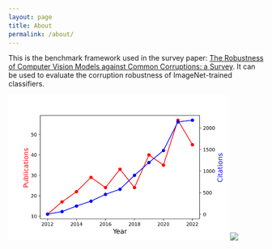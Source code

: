 ```yaml
---
layout: page
title: About
permalink: /about/
---
```

This is the benchmark framework used in the survey paper: [The Robustness of Computer Vision Models against Common Corruptions: a Survey](https://arxiv.org/abs/2305.06024). It can be used to evaluate the corruption robustness of ImageNet-trained classifiers.

![num_pub](figures/num_publications.png)
[<img src="figures/teaser.png" width="700">](figures/num_publications.png)

 